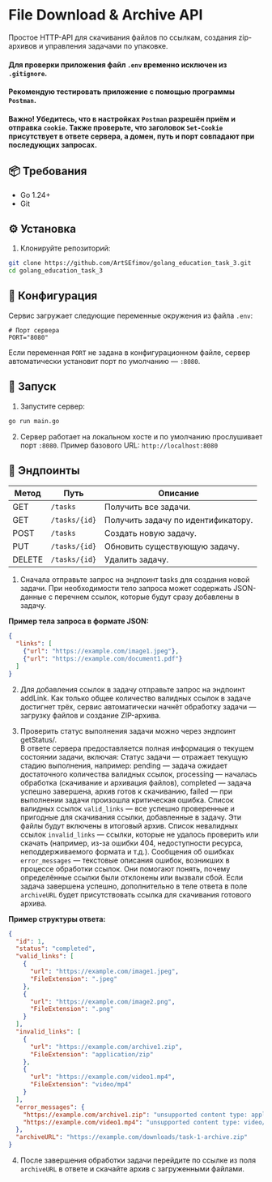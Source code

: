 
# File Download & Archive API

Простое HTTP-API для скачивания файлов по ссылкам, создания zip-архивов и управления задачами по упаковке.

#### Для проверки приложения файл `.env` временно исключен из `.gitignore`.
#### Рекомендую тестировать приложение с помощью программы `Postman`.
#### Важно! Убедитесь, что в настройках `Postman` разрешён приём и отправка `cookie`. Также проверьте, что заголовок `Set-Cookie` присутствует в ответе сервера, а домен, путь и порт совпадают при последующих запросах.

## 📦 Требования

- Go 1.24+  
- Git  

## ⚙️ Установка

1. Клонируйте репозиторий:
   
```bash
git clone https://github.com/ArtSEfimov/golang_education_task_3.git
cd golang_education_task_3
```

## 🔧 Конфигурация

Сервис загружает следующие переменные окружения из файла `.env`:

```.env
# Порт сервера
PORT="8080"
```

Если переменная `PORT` не задана в конфигурационном файле, сервер автоматически установит порт по умолчанию — `:8080`.

## 🚀 Запуск

1. Запустите сервер:
   
```bash
go run main.go
```

2. Сервер работает на локальном хосте и по умолчанию прослушивает порт `:8080`.
Пример базового URL: `http://localhost:8080`

## 🔗 Эндпоинты

| Метод | Путь            | Описание                                            |
|-------|-----------------|-----------------------------------------------------|
| GET   | `/tasks`        | Получить все задачи.                                |
| GET   | `/tasks/{id}`   | Получить задачу по идентификатору.                  |
| POST  | `/tasks`        | Создать новую задачу.                               |
| PUT   | `/tasks/{id}`   | Обновить существующую задачу.                       |
| DELETE| `/tasks/{id}`   | Удалить задачу.                                     |

1. Сначала отправьте запрос на эндпоинт tasks для создания новой задачи.
При необходимости тело запроса может содержать JSON-данные с перечнем ссылок, которые будут сразу добавлены в задачу.

**Пример тела запроса в формате JSON:**
```json
{
  "links": [
    {"url": "https://example.com/image1.jpeg"},
    {"url": "https://example.com/document1.pdf"}
  ]
}
```

2. Для добавления ссылок в задачу отправьте запрос на эндпоинт addLink.
Как только общее количество валидных ссылок в задаче достигнет трёх, сервис автоматически начнёт обработку задачи — загрузку файлов и создание ZIP-архива. 

3. Проверить статус выполнения задачи можно через эндпоинт getStatus/.   
В ответе сервера предоставляется полная информация о текущем состоянии задачи, включая:
Статус задачи — отражает текущую стадию выполнения, например:
pending — задача ожидает достаточного количества валидных ссылок,
processing — началась обработка (скачивание и архивация файлов),
completed — задача успешно завершена, архив готов к скачиванию,
failed — при выполнении задачи произошла критическая ошибка.
Список валидных ссылок `valid_links` — все успешно проверенные и пригодные для скачивания ссылки, добавленные в задачу. Эти файлы будут включены в итоговый архив.
Список невалидных ссылок `invalid_links` — ссылки, которые не удалось проверить или скачать (например, из-за ошибки 404, недоступности ресурса, неподдерживаемого формата и т.д.).
Сообщения об ошибках `error_messages` — текстовые описания ошибок, возникших в процессе обработки ссылок. Они помогают понять, почему определённые ссылки были отклонены или вызвали сбой.
Если задача завершена успешно, дополнительно в теле ответа в поле `archiveURL` будет присутствовать ссылка для скачивания готового архива.

**Пример структуры ответа:**
```json
{
  "id": 1,
  "status": "completed",
  "valid_links": [
    {
      "url": "https://example.com/image1.jpeg",
      "FileExtension": ".jpeg"
    },
    {
      "url": "https://example.com/image2.png",
      "FileExtension": ".png"
    }
  ],
  "invalid_links": [
    {
      "url": "https://example.com/archive1.zip",
      "FileExtension": "application/zip"
    },
    {
      "url": "https://example.com/video1.mp4",
      "FileExtension": "video/mp4"
    }
  ],
  "error_messages": {
    "https://example.com/archive1.zip": "unsupported content type: application/zip",
    "https://example.com/video1.mp4": "unsupported content type: video/mp4"
  },
  "archiveURL": "https://example.com/downloads/task-1-archive.zip"
}
```

4. После завершения обработки задачи перейдите по ссылке из поля `archiveURL` в ответе и скачайте архив с загруженными файлами.

